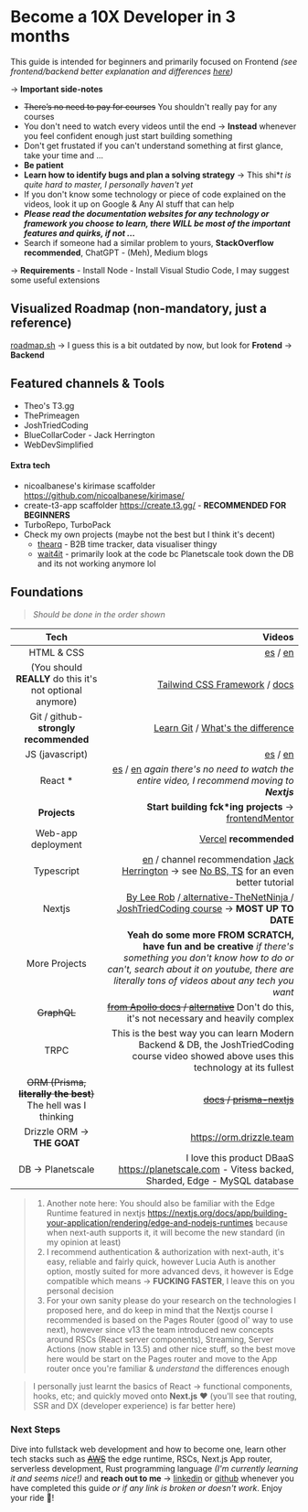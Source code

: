 
# **Become a 10X Developer in 3 months**

This guide is intended for beginners and primarily focused on Frontend _(see frontend/backend better explanation and differences [here](https://www.youtube.com/watch?v=PRSyHTajxPk 'here'))_

&rarr; **Important side-notes**

- ~~There&rsquo;s no need to pay for courses~~ You shouldn't really pay for any courses
- You don't need to watch every videos until the end -> **Instead** whenever you feel confident enough just start building something
- Don't get frustated if you can't understand something at first glance, take your time and ...
- **Be patient**
- **Learn how to identify bugs and plan a solving strategy** &rarr; This shi\*_t is quite hard to master, I personally haven't yet_
- If you don't know some technology or piece of code explained on the videos, look it up on Google & Any AI stuff that can help
- **_Please read the documentation websites for any technology or framework you choose to learn, there WILL be most of the important features and quirks, if not ..._**
- Search if someone had a similar problem to yours, **StackOverflow recommended**, ChatGPT - (Meh), Medium blogs

&rarr; **Requirements** - Install Node - Install Visual Studio Code, I may suggest some useful extensions

## Visualized Roadmap (non-mandatory, just a reference)

[roadmap.sh](https://roadmap.sh/frontend 'roadmap.sh') -> I guess this is a bit outdated by now, but look for **Frotend** &rarr; **Backend**

## Featured channels & Tools

- Theo's T3.gg
- ThePrimeagen
- JoshTriedCoding
- BlueCollarCoder - Jack Herrington
- WebDevSimplified

#### Extra tech
- nicoalbanese's kirimase scaffolder https://github.com/nicoalbanese/kirimase/
- create-t3-app scaffolder https://create.t3.gg/ - **RECOMMENDED FOR BEGINNERS**
- TurboRepo, TurboPack
- Check my own projects (maybe not the best but I think it's decent)
	- [thearq](https://github.com/statusunknown418/thearq) - B2B time tracker, data visualiser thingy
	- [wait4it](https://github.com/statusunknown418/wait4it) - primarily look at the code bc Planetscale took down the DB and its not working anymore lol


## Foundations

> _Should be done in the order shown_

|                  Tech                  |                                                                                                                                                                                                                                                                                                                            Videos |
| :------------------------------------: | --------------------------------------------------------------------------------------------------------------------------------------------------------------------------------------------------------------------------------------------------------------------------------------------------------------------------------: |
|               HTML & CSS               |                                                                                                                                                                                                                   [es](https://www.youtube.com/watch?v=MJkdaVFHrto 'es') / [en](https://www.youtube.com/watch?v=D-h8L5hgW-w 'en') |
|      (You should **REALLY** do this it's not optional anymore)      |                                                                                                                                                   [Tailwind CSS Framework](https://www.youtube.com/watch?v=elgqxmdVms8&list=PL5f_mz_zU5eXWYDXHUDOLBE0scnuJofO0 'ailwind CSS Framework') / [docs](https://tailwindcss.com/ 'docs') |
| Git / github- **strongly recommended** |                                                                                                                                                           [Learn Git](https://www.youtube.com/watch?v=RGOj5yH7evk 'Learn Git') / [What's the difference](https://kinsta.com/knowledgebase/git-vs-github/ "What's the difference") |
|            JS (javascript)             |                                                                                                                                                                                                                   [es](https://www.youtube.com/watch?v=RqQ1d1qEWlE 'es') / [en](https://www.youtube.com/watch?v=PkZNo7MFNFg 'en') |
|                React \*                |                                                                                                                                 [es](https://www.youtube.com/watch?v=T_j60n1zgu0 'es') / [en](https://www.youtube.com/watch?v=0mVbNp1ol_w 'en') _again there's no need to watch the entire video, I recommend moving to **Nextjs**_ |
|              **Projects**              |                                                                                                                                                                                                                    **Start building fck\*ing projects** &rarr; [frontendMentor](https://www.frontendmentor.io/ 'frontendMentor') |
|           Web-app deployment           |                                                                                                                                                                                                                                                                            [Vercel](https://vercel.com/ 'Vercel') **recommended** |
|               Typescript               | [en](https://www.youtube.com/watch?v=gp5H0Vw39yw 'en') / channel recommendation [Jack Herrington](https://www.youtube.com/channel/UC6vRUjYqDuoUsYsku86Lrsw 'Jack Herrington') &rarr; see [No BS, TS](https://www.youtube.com/watch?v=LKVHFHJsiO0&list=PLNqp92_EXZBJYFrpEzdO2EapvU0GOJ09n 'No BS, TS') for an even better tutorial |
|                 Nextjs                 |                                                                                 [By Lee Rob](https://www.youtube.com/playlist?list=PL6bwFJ82M6FXgctyoWXqj7H0GK8_YIeF1 'By Lee Rob') /[ alternative-TheNetNinja ](https://www.youtube.com/watch?v=A63UxsQsEbU&list=PL4cUxeGkcC9g9gP2onazU5-2M-AzA8eBw ' alternative-TheNetNinja ') / [JoshTriedCoding course](https://www.google.com/search?q=joshtriedcodeing+nextjs+course&sourceid=chrome&ie=UTF-8#) &rarr; **MOST UP TO DATE** |
|             More Projects              |                                                                                                                     **Yeah do some more FROM SCRATCH, have fun and be creative** _if there's something you don't know how to do or can't, search about it on youtube, there are literally tons of videos about any tech you want_ |
|                ~~GraphQL~~                 |                                                                                                                                                       ~~[from Apollo docs](https://www.apollographql.com/docs/tutorial/introduction/ 'from Apollo docs') / [alternative](https://www.youtube.com/watch?v=AqUYKGLSGxg 'alternative')~~ Don't do this, it's not necessary and heavily complex |
| TRPC| This is the best way you can learn Modern Backend & DB, the JoshTriedCoding course video showed above uses this technology at its fullest  |               Databases                |                                          [What's SQL](https://www.youtube.com/watch?v=zsjvFFKOm3c "What's SQL") / [MySQL (PlanetScale)](https://planetscale.com/ 'MySQL (PlanetScale)') or / [PostgreSQL](https://www.youtube.com/watch?v=eMIxuk0nOkU 'PostgreSQL') or/and / [MongoDB](https://university.mongodb.com/ 'MongoDB') |
|  ~~ORM (Prisma, **literally the best**)~~ The hell was I thinking  |                                                                                                                                                                                                       ~~[docs](https://www.prisma.io/ 'docs') / [prisma-nextjs](https://www.youtube.com/watch?v=0mg2zD_DaOU&t=908s 'prisma-nextjs')~~ |
|Drizzle ORM &rarr; **THE GOAT**| https://orm.drizzle.team |
|DB -> Planetscale| I love this product DBaaS https://planetscale.com - Vitess backed, Sharded, Edge - MySQL database |

> 1. Another note here: You should also be familiar with the Edge Runtime featured in nextjs https://nextjs.org/docs/app/building-your-application/rendering/edge-and-nodejs-runtimes because when next-auth supports it, it will become the new standard (in my opinion at least)
> 2. I recommend authentication & authorization with next-auth, it's easy, reliable and fairly quick, however Lucia Auth is another option, mostly suited for more advanced devs, it however is Edge compatible which means &rarr; **FUCKING FASTER**, I leave this on you personal decision
> 3. For your own sanity please do your research on the technologies I proposed here,  and do keep in mind that the Nextjs course I recommended is based on the Pages Router (good ol' way to use next), however since v13 the team introduced new concepts around RSCs (React server components), Streaming, Server Actions (now stable in 13.5) and other nice stuff, so the best move here would be start on the Pages router and move to the App router once you're familiar & _understand_ the differences enough

> I personally just learnt the basics of React &rarr; functional components, hooks, etc; and quickly moved onto **Next.js** ❤ (you'll see that routing, SSR and DX (developer experience) is far better here)


### Next Steps

Dive into fullstack web development and how to become one, learn other tech stacks such as ~~[AWS](https://aws.amazon.com/ 'AWS')~~ the edge runtime, RSCs, Next.js App router, serverless development, Rust programming language _(I'm currently learning it and seems nice!)_ and **reach out to me** &rarr; [linkedin](https://www.linkedin.com/in/alvaro-dev-ad/ 'linkedin') or [github](https://github.com/AlvaroAquijeDiaz 'github') whenever you have completed this guide _or if any link is broken or doesn't work_. Enjoy your ride 🤖!
